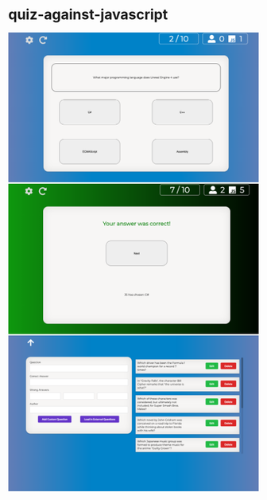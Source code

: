# quiz-against-javascript

![](/images/quiz.png)
![](/images/correct_answer.png)
![](/images/add_questions.png)

